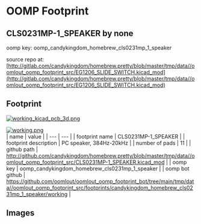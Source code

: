 # OOMP Footprint  
## CLS0231MP-1_SPEAKER  by none  
  
oomp key: oomp_candykingdom_homebrew_cls0231mp_1_speaker  
  
source repo at: [http://gitlab.com/candykingdom/homebrew.pretty/blob/master/tmp/data//oomlout_oomp_footprint_src/‎EG1206‎_SLIDE_SWITCH.kicad_mod](http://gitlab.com/candykingdom/homebrew.pretty/blob/master/tmp/data//oomlout_oomp_footprint_src/‎EG1206‎_SLIDE_SWITCH.kicad_mod)  
## Footprint  
  
[![working_kicad_pcb_3d.png](working_kicad_pcb_3d_600.png)](working_kicad_pcb_3d.png)  
  
[![working.png](working_600.png)](working.png)  
| name | value | 
| --- | --- | 
| footprint name | CLS0231MP-1_SPEAKER | 
| footprint description | PC speaker, 384Hz-20kHz | 
| number of pads | 11 | 
| github path | http://github.com/candykingdom/homebrew.pretty/blob/master/tmp/data//oomlout_oomp_footprint_src/CLS0231MP-1_SPEAKER.kicad_mod | 
| oomp key | oomp_candykingdom_homebrew_cls0231mp_1_speaker | 
| oomp bot github | https://github.com/oomlout/oomlout_oomp_footprint_bot/tree/main/tmp/data//oomlout_oomp_footprint_src/footprints/candykingdom_homebrew_cls0231mp_1_speaker/working | 
## Images  
